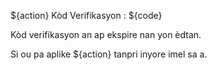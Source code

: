 ${action} Kòd Verifikasyon : ${code}

Kòd verifikasyon an ap ekspire nan yon èdtan.

Si ou pa aplike ${action} tanpri inyore imel sa a.
